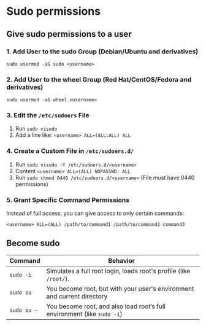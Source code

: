 # Sudo permissions

## Give sudo permissions to a user

### 1. Add User to the sudo Group (Debian/Ubuntu and derivatives)
```
sudo usermod -aG sudo <username>
```

### 2. Add User to the wheel Group (Red Hat/CentOS/Fedora and derivatives)
```
sudo usermod -aG wheel <username>
```

### 3. Edit the `/etc/sudoers` File 
1. Run `sudo visudo`
2. Add a line like: `<username> ALL=(ALL:ALL) ALL`

### 4. Create a Custom File in `/etc/sudoers.d/`
1. Run `sudo visudo -f /etc/sudoers.d/<username>`
2. Content `<username> ALL=(ALL) NOPASSWD: ALL`
3. Run `sudo chmod 0440 /etc/sudoers.d/<username>` (File must have 0440 permissions)

### 5. Grant Specific Command Permissions
Instead of full access, you can give access to only certain commands:
```
<username> ALL=(ALL) /path/to/command1 /path/to/command2 command3
```

## Become sudo

| Command         | Behavior                                              |
|-----------------|--------------------------------------------------------|
| `sudo -i`       | Simulates a full root login, loads root's profile (like `/root/`).        |
| `sudo su`       | You become root, but with your user's environment and current directory |
| `sudo su -`     | You become root, and also load root’s full environment (like `sudo -i`) |